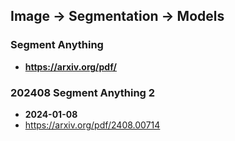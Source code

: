 ## Image -> Segmentation -> Models


### Segment Anything
- **https://arxiv.org/pdf/**
### 202408 Segment Anything 2
- **2024-01-08**
- https://arxiv.org/pdf/2408.00714